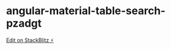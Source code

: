 # angular-material-table-search-pzadgt

[Edit on StackBlitz ⚡️](https://stackblitz.com/edit/angular-material-table-search-pzadgt)